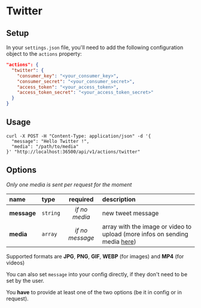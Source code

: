 # Twitter

## Setup

In your `settings.json` file, you'll need to add the following configuration object to the `actions` property:

```json
"actions": {
  "twitter": {
    "consumer_key": "<your_consumer_key>",
    "consumer_secret": "<your_consumer_secret>",
    "access_token": "<your_access_token>",
    "access_token_secret": "<your_access_token_secret>"
  }
}
```

## Usage

```cURL
curl -X POST -H "Content-Type: application/json" -d '{
  "message": "Hello Twitter !",
  "media": "/path/to/media"
}' "http://localhost:36500/api/v1/actions/twitter"
```

## Options

_*Only one media is sent per request for the moment*_

|name|type|required|description|
|:---|:---|:---:|:---|
|**message**|`string`|_if no media_|new tweet message|
|**media**|`array`|_if no message_|array with the image or video to upload (more infos on sending media [here](/postRequest.md))|

Supported formats are **JPG**, **PNG**, **GIF**, **WEBP** (for images) and **MP4** (for videos)

You can also set `message` into your config directly, if they don't need to be set by the user.

You **have** to provide at least one of the two options (be it in config or in request).
